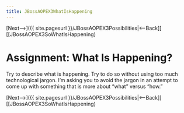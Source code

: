 ```yaml
---
title: JBossAOPEX3WhatIsHappening
---
```

[Next-->]({{ site.pagesurl }}/JBossAOPEX3Possibilities|<--Back]] [[JBossAOPEX3SoWhatIsHappening)

# Assignment: What Is Happening?
Try to describe what is happening. Try to do so without using too much technological jargon. I’m asking you to avoid the jargon in an attempt to come up with something that is more about “what” versus “how.”

[Next-->]({{ site.pagesurl }}/JBossAOPEX3Possibilities|<--Back]] [[JBossAOPEX3SoWhatIsHappening)